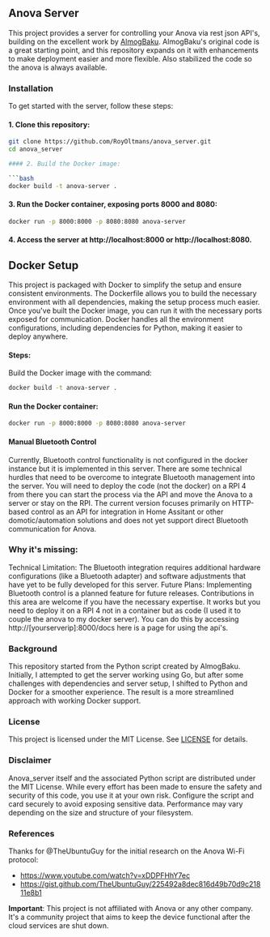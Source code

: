 ## Anova Server

This project provides a server for controlling your Anova via rest json API's, building on the excellent work by [AlmogBaku](https://github.com/AlmogBaku/Anova4All/). AlmogBaku's original code is a great starting point, and this repository expands on it with enhancements to make deployment easier and more flexible. Also stabilized the code so the anova is always available.

### Installation

To get started with the server, follow these steps:

#### 1. Clone this repository:
   ```bash
   git clone https://github.com/RoyOltmans/anova_server.git
   cd anova_server

#### 2. Build the Docker image:

```bash
docker build -t anova-server .
```

#### 3. Run the Docker container, exposing ports 8000 and 8080:

```bash
docker run -p 8000:8000 -p 8080:8080 anova-server
```
#### 4. Access the server at http://localhost:8000 or http://localhost:8080.

## Docker Setup
This project is packaged with Docker to simplify the setup and ensure consistent environments. The Dockerfile allows you to build the necessary environment with all dependencies, making the setup process much easier. Once you've built the Docker image, you can run it with the necessary ports exposed for communication. Docker handles all the environment configurations, including dependencies for Python, making it easier to deploy anywhere.

#### Steps:
Build the Docker image with the command:

```bash
docker build -t anova-server .
```

#### Run the Docker container:
```bash
docker run -p 8000:8000 -p 8080:8080 anova-server
```

#### Manual Bluetooth Control
Currently, Bluetooth control functionality is not configured in the docker instance but it is implemented in this server. There are some technical hurdles that need to be overcome to integrate Bluetooth management into the server. You will need to deploy the code (not the docker) on a RPI 4 from there you can start the process via the API and move the Anova to a server or stay on the RPI. The current version focuses primarily on HTTP-based control as an API for integration in Home Assitant or other domotic/automation solutions and does not yet support direct Bluetooth communication for Anova.

### Why it's missing:
Technical Limitation: The Bluetooth integration requires additional hardware configurations (like a Bluetooth adapter) and software adjustments that have yet to be fully developed for this server.
Future Plans: Implementing Bluetooth control is a planned feature for future releases. Contributions in this area are welcome if you have the necessary expertise.
It works but you need to deploy it on a RPI 4 not in a container but as code (I used it to couple the anova to my docker server). You can do this by accessing http://[yourserverip]:8000/docs here is a page for using the api's.

### Background
This repository started from the Python script created by AlmogBaku. Initially, I attempted to get the server working using Go, but after some challenges with dependencies and server setup, I shifted to Python and Docker for a smoother experience. The result is a more streamlined approach with working Docker support.

### License
This project is licensed under the MIT License. See [LICENSE](/LICENSE) for details.

### Disclaimer
Anova_server itself and the associated Python script are distributed under the MIT License. While every effort has been made to ensure the safety and security of this code, you use it at your own risk. Configure the script and card securely to avoid exposing sensitive data. Performance may vary depending on the size and structure of your filesystem.

### References

Thanks for @TheUbuntuGuy for the initial research on the Anova Wi-Fi protocol:

- https://www.youtube.com/watch?v=xDDPFHhY7ec
- https://gist.github.com/TheUbuntuGuy/225492a8dec816d49b70d9c21811e8b1

**Important**: This project is not affiliated with Anova or any other company. It's a community project that aims to
keep the device functional after the cloud services are shut down.

